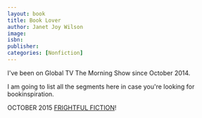 ```yaml
---
layout: book
title: Book Lover
author: Janet Joy Wilson
image:
isbn:
publisher:
categories: [Nonfiction]
---
```

I've been on Global TV The Morning Show since October 2014.

I am going to list all the segments here in case you're looking for bookinspiration.

<i class="fa fa-television" aria-hidden="true"></i> OCTOBER 2015 [FRIGHTFUL FICTION](http://globalnews.ca/video/3015433/the-best-spooky-books-to-read-this-month )!
